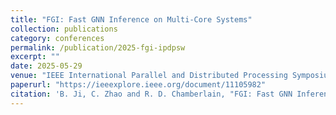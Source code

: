 ```yaml
---
title: "FGI: Fast GNN Inference on Multi-Core Systems"
collection: publications
category: conferences
permalink: /publication/2025-fgi-ipdpsw
excerpt: ""
date: 2025-05-29
venue: "IEEE International Parallel and Distributed Processing Symposium Workshops (IPDPSW) 2025"
paperurl: "https://ieeexplore.ieee.org/document/11105982"
citation: 'B. Ji, C. Zhao and R. D. Chamberlain, "FGI: Fast GNN Inference on Multi-Core Systems," 2025 IEEE International Parallel and Distributed Processing Symposium Workshops (IPDPSW), Milano, Italy, 2025, pp. 748-757, doi: 10.1109/IPDPSW66978.2025.00119. keywords: {Distributed processing;Multicore processing;Graph convolutional networks;Scalability;Conferences;Computer architecture;Libraries;graph neural network;graph convolutional network;multi-core},'
---
```

